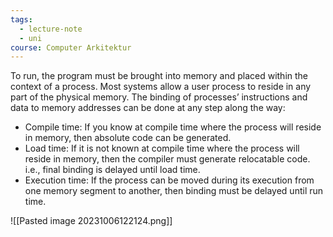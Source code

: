 ```yaml
---
tags:
  - lecture-note
  - uni
course: Computer Arkitektur
---
```

To run, the program must be brought into memory and placed within the context of a process.
Most systems allow a user process to reside in any part of the physical memory.
The binding of processes’ instructions and data to memory addresses can be done at any step along the way:

*  Compile time: If you know at compile time where the process will reside in memory, then absolute code can be generated.
* Load time: If it is not known at compile time where the process will reside in memory, then the compiler must generate relocatable code. i.e., final binding is delayed until load time.
* Execution time: If the process can be moved during its execution from one memory segment to another, then binding must be delayed until run time.

![[Pasted image 20231006122124.png]]
